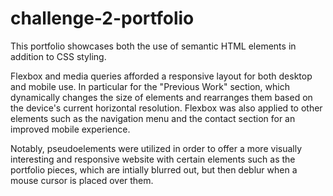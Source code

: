# challenge-2-portfolio
This portfolio showcases both the use of semantic HTML elements in addition to CSS styling.

Flexbox and media queries afforded a responsive layout for both desktop and mobile use.  In particular for the "Previous Work" section, which dynamically changes the size of elements and rearranges them based on the device's current horizontal resolution. Flexbox was also applied to other elements such as the navigation menu and the contact section for an improved mobile experience.

Notably, pseudoelements were utilized  in order to offer a more visually interesting and responsive website with certain elements such as the portfolio pieces, which are intially blurred out, but then deblur when a mouse cursor is placed over them.
